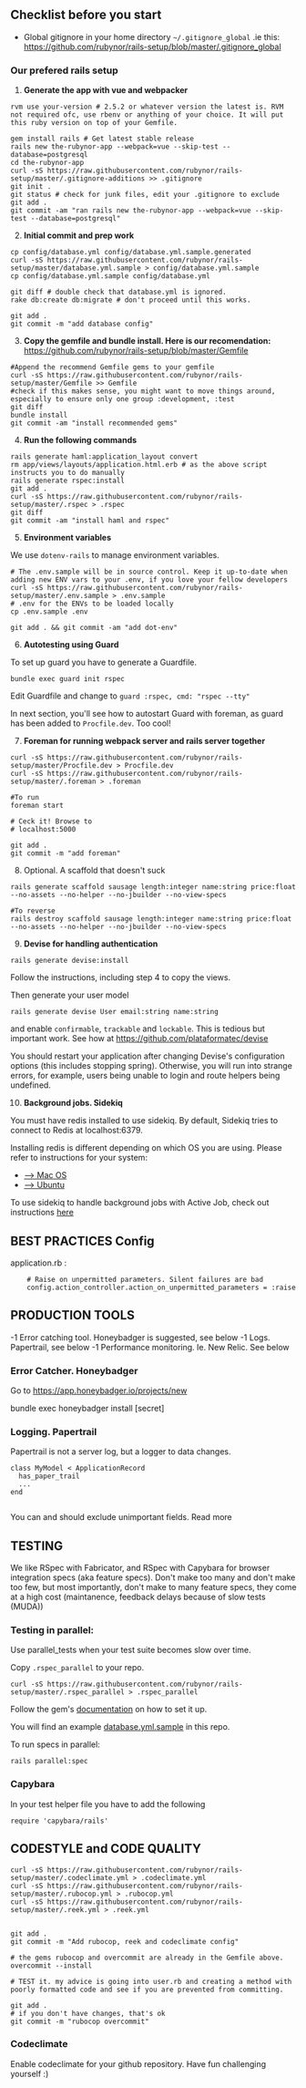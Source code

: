 ## Checklist before you start

 - Global gitignore in your home directory `~/.gitignore_global` .ie this:  https://github.com/rubynor/rails-setup/blob/master/.gitignore_global


### Our prefered rails setup

1. **Generate the app with vue and webpacker**

```
rvm use your-version # 2.5.2 or whatever version the latest is. RVM not required ofc, use rbenv or anything of your choice. It will put this ruby version on top of your Gemfile. 

gem install rails # Get latest stable release
rails new the-rubynor-app --webpack=vue --skip-test --database=postgresql
cd the-rubynor-app
curl -sS https://raw.githubusercontent.com/rubynor/rails-setup/master/.gitignore-additions >> .gitignore
git init .
git status # check for junk files, edit your .gitignore to exclude
git add .
git commit -am "ran rails new the-rubynor-app --webpack=vue --skip-test --database=postgresql"
```

2. **Initial commit and prep work**

```
cp config/database.yml config/database.yml.sample.generated
curl -sS https://raw.githubusercontent.com/rubynor/rails-setup/master/database.yml.sample > config/database.yml.sample
cp config/database.yml.sample config/database.yml

git diff # double check that database.yml is ignored.
rake db:create db:migrate # don't proceed until this works.

git add .
git commit -m "add database config"

```    


3. **Copy the gemfile and bundle install. Here is our recomendation:** 
 https://github.com/rubynor/rails-setup/blob/master/Gemfile

``` 
#Append the recommend Gemfile gems to your gemfile
curl -sS https://raw.githubusercontent.com/rubynor/rails-setup/master/Gemfile >> Gemfile
#check if this makes sense, you might want to move things around, especially to ensure only one group :development, :test 
git diff 
bundle install
git commit -am "install recommended gems"
```    

4. **Run the following commands**

```
rails generate haml:application_layout convert
rm app/views/layouts/application.html.erb # as the above script instructs you to do manually
rails generate rspec:install
git add .
curl -sS https://raw.githubusercontent.com/rubynor/rails-setup/master/.rspec > .rspec
git diff
git commit -am "install haml and rspec"
```

5. **Environment variables**

We use `dotenv-rails` to manage environment variables.
```
# The .env.sample will be in source control. Keep it up-to-date when adding new ENV vars to your .env, if you love your fellow developers
curl -sS https://raw.githubusercontent.com/rubynor/rails-setup/master/.env.sample > .env.sample
# .env for the ENVs to be loaded locally
cp .env.sample .env

git add . && git commit -am "add dot-env"
```


6. **Autotesting using Guard**

To set up guard you have to generate a Guardfile.

```
bundle exec guard init rspec
```

Edit Guardfile and change to `guard :rspec, cmd: "rspec --tty"`

In next section, you'll see how to autostart Guard with foreman, as guard has been added to `Procfile.dev`. Too cool!



7. **Foreman for running webpack server and rails server together**

```
curl -sS https://raw.githubusercontent.com/rubynor/rails-setup/master/Procfile.dev > Procfile.dev
curl -sS https://raw.githubusercontent.com/rubynor/rails-setup/master/.foreman > .foreman

#To run
foreman start

# Ceck it! Browse to 
# localhost:5000

git add .
git commit -m "add foreman"
```

8. Optional. A scaffold that doesn't suck

```
rails generate scaffold sausage length:integer name:string price:float --no-assets --no-helper --no-jbuilder --no-view-specs

#To reverse
rails destroy scaffold sausage length:integer name:string price:float --no-assets --no-helper --no-jbuilder --no-view-specs

```

9. **Devise for handling authentication**

```
rails generate devise:install
```

Follow the instructions, including step 4 to copy the views.

Then generate your user model

```
rails generate devise User email:string name:string
```

and enable `confirmable`, `trackable` and `lockable`. This is tedious but important work. See how at https://github.com/plataformatec/devise

You should restart your application after changing Devise's configuration options (this includes stopping spring). Otherwise, you will run into strange errors, for example, users being unable to login and route helpers being undefined.


10. **Background jobs. Sidekiq**

You must have redis installed to use sidekiq. By default, Sidekiq tries to connect to Redis at localhost:6379.

Installing redis is different depending on which OS you are using. Please refer to instructions for your system:

- [--> Mac OS](https://medium.com/@petehouston/install-and-config-redis-on-mac-os-x-via-homebrew-eb8df9a4f298)
- [--> Ubuntu](https://www.digitalocean.com/community/tutorials/how-to-install-and-secure-redis-on-ubuntu-18-04)

To use sidekiq to handle background jobs with Active Job, check out instructions [here](https://github.com/mperham/sidekiq/wiki/Active+Job)

## BEST PRACTICES Config

application.rb :

```
    # Raise on unpermitted parameters. Silent failures are bad
    config.action_controller.action_on_unpermitted_parameters = :raise
```

## PRODUCTION TOOLS

 -1 Error catching tool. Honeybadger is suggested, see below
 -1 Logs. Papertrail, see below
 -1 Performance monitoring. Ie. New Relic. See below


### Error Catcher. Honeybadger
Go to https://app.honeybadger.io/projects/new

bundle exec honeybadger install [secret]

### Logging. Papertrail

Papertrail is not a server log, but a logger to data changes.

```
class MyModel < ApplicationRecord
  has_paper_trail
  ...
end
 
```
You can and should exclude unimportant fields. Read more 

## TESTING

We like RSpec with Fabricator, and RSpec with Capybara for browser integration specs (aka feature specs). Don't make too many and don't make too few, but most importantly, don't make to many feature specs, they come at a high cost (maintanence, feedback delays because of slow tests (MUDA))

### Testing in parallel:
Use parallel_tests when your test suite becomes slow over time. 


Copy `.rspec_parallel` to your repo. 

```
curl -sS https://raw.githubusercontent.com/rubynor/rails-setup/master/.rspec_parallel > .rspec_parallel
```

Follow the gem's [documentation](https://github.com/grosser/parallel_tests) on how to set it up. 

You will find an example [database.yml.sample](https://github.com/rubynor/rails-setup/blob/master/database.yml.sample) in this repo.


To run specs in parallel:

```
rails parallel:spec
```

### Capybara
In your test helper file you have to add the following
```
require 'capybara/rails'
```

## CODESTYLE and CODE QUALITY

```
curl -sS https://raw.githubusercontent.com/rubynor/rails-setup/master/.codeclimate.yml > .codeclimate.yml
curl -sS https://raw.githubusercontent.com/rubynor/rails-setup/master/.rubocop.yml > .rubocop.yml
curl -sS https://raw.githubusercontent.com/rubynor/rails-setup/master/.reek.yml > .reek.yml


git add . 
git commit -m "Add rubocop, reek and codeclimate config"

# the gems rubocop and overcommit are already in the Gemfile above.
overcommit --install

# TEST it. my advice is going into user.rb and creating a method with poorly formatted code and see if you are prevented from committing.

git add .
# if you don't have changes, that's ok
git commit -m "rubocop overcommit" 

```

### Codeclimate

Enable codeclimate for your github repository. Have fun challenging yourself :)
